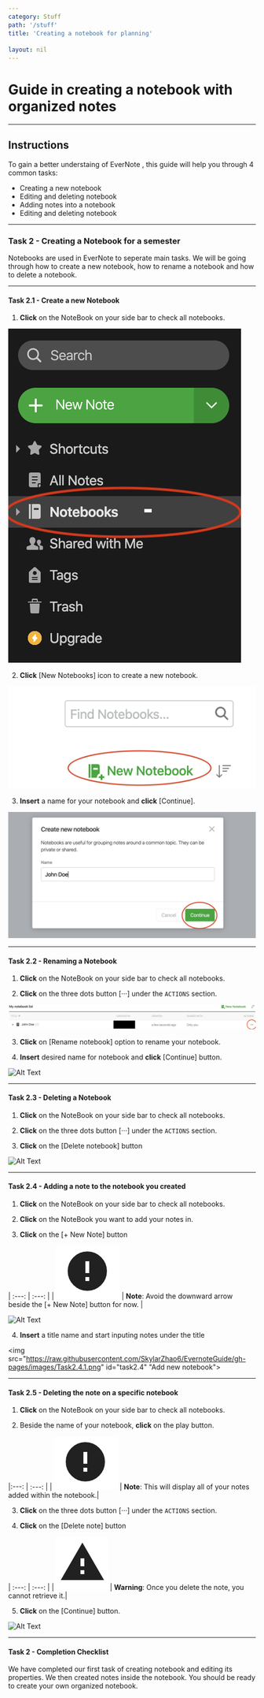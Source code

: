 ```yaml
---
category: Stuff
path: '/stuff'
title: 'Creating a notebook for planning'

layout: nil
---
```


# Guide in creating a notebook with organized notes

___

## Instructions

To gain a better understaing of EverNote , this guide will help you through 4 common tasks:

- Creating a new notebook
- Editing and deleting notebook
- Adding notes into a notebook
- Editing and deleting notebook

___

### Task 2 - Creating a Notebook for a semester

Notebooks are used in EverNote to seperate main tasks. We will be going through how to create a new notebook, how to rename a notebook and how to delete a notebook.

___

#### Task 2.1 - Create a new Notebook

1. **Click** on the NoteBook on your side bar to check all notebooks.

<img src="https://raw.githubusercontent.com/SkylarZhao6/EvernoteGuide/gh-pages/images/Task2.1.1.png" id="task2_1">

2. **Click** [New Notebooks] icon to create a new notebook.

![More Information](https://raw.githubusercontent.com/SkylarZhao6/EvernoteGuide/gh-pages/images/Task2.1.2.png "Add new notebook")

3. **Insert** a name for your notebook and **click** [Continue].

![More Information](https://raw.githubusercontent.com/SkylarZhao6/EvernoteGuide/gh-pages/images/Task2.1.3.png "Confirm new notebook")

___

#### Task 2.2 - Renaming a Notebook

1. **Click** on the NoteBook on your side bar to check all notebooks.

2. **Click** on the three dots button [···] under the ```ACTIONS``` section.

<img src="https://raw.githubusercontent.com/SkylarZhao6/EvernoteGuide/gh-pages/images/Task2.2.1.png" id="task2_2">

3. **Click** on [Rename notebook] option to rename your notebook.

4. **Insert** desired name for notebook and **click** [Continue] button.

![Alt Text](https://camo.githubusercontent.com/286e1fcebde431e2e1a9738db7b24446221c7f9c/68747470733a2f2f6d656469612e67697068792e636f6d2f6d656469612f59523246704c44485170556365796a327a502f67697068792e676966)

___

#### Task 2.3 - Deleting a Notebook

1. **Click** on the NoteBook on your side bar to check all notebooks.

2. **Click** on the three dots button [···] under the ```ACTIONS``` section.

3. **Click** on the [Delete notebook] button

![Alt Text](https://camo.githubusercontent.com/d33f7bfb73a956420aefbfd2029f80312fad9c41/68747470733a2f2f6d656469612e67697068792e636f6d2f6d656469612f5752466c31635a6c7735656a4230446453522f67697068792e676966)

___

#### Task 2.4 - Adding a note to the notebook you created

1. **Click** on the NoteBook on your side bar to check all notebooks.

2. **Click** on the NoteBook you want to add your notes in.

3. **Click** on the [+ New Note] button

| :---: | :---: |
| <img src="https://raw.githubusercontent.com/SkylarZhao6/EvernoteGuide/gh-pages/images/MoreInformation.png" id="note"> | **Note**: Avoid the downward arrow beside the [+ New Note] button for now. |


![Alt Text](https://camo.githubusercontent.com/191ee927e6166a6ffe5c3f5b689cea8d7798926a/68747470733a2f2f6d656469612e67697068792e636f6d2f6d656469612f6947764f496d506b6f4d69756a50715976452f67697068792e676966)

4. **Insert** a title name and start inputing notes under the title

<img src="https://raw.githubusercontent.com/SkylarZhao6/EvernoteGuide/gh-pages/images/Task2.4.1.png" id="task2.4" "Add new notebook">

___

#### Task 2.5 - Deleting the note on a specific notebook

1. **Click** on the NoteBook on your side bar to check all notebooks.

2. Beside the name of your notebook, **click** on the play button.

|:---: | :---: |
| <img src="https://raw.githubusercontent.com/SkylarZhao6/EvernoteGuide/gh-pages/images/MoreInformation.png" id="note"> | **Note**: This will display all of your notes added within the notebook.|


3. **Click** on the three dots button [···] under the ```ACTIONS``` section.

4. **Click** on the [Delete note] button

| :---: | :---: |
| <img src="https://raw.githubusercontent.com/SkylarZhao6/EvernoteGuide/gh-pages/images/Warning.png" id="note"> | **Warning**: Once you delete the note, you cannot retrieve it.|


5. **Click** on the [Continue] button.

![Alt Text](https://camo.githubusercontent.com/01896b7fb3bec8f4572af6c27b57e8557a6b0ea6/68747470733a2f2f6d656469612e67697068792e636f6d2f6d656469612f4b654569316c4153456f47587638543247652f67697068792e676966)

___

#### Task 2 - Completion Checklist

We have completed our first task of creating notebook and editing its properties. We then created notes inside the notebook. You should be ready to create your own organized notebook.
